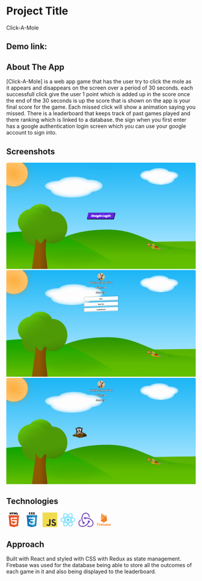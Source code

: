 # Project Title

Click-A-Mole

## Demo link:

<!-- Access my site at [google.com](https://google.com) -->

## About The App

[Click-A-Mole] is a web app game that has the user try to click the mole as it appears and disappears on the screen over a period of 30 seconds. each successfull click give the user 1 point which is added up in the score once the end of the 30 seconds is up the score that is shown on the app is your final score for the game. Each missed click will show a animation saying you missed. There is a leaderboard that keeps track of past games played and there ranking which is linked to a database. the sign when you first enter has a google authentication login screen which you can use your google account to sign into. 

## Screenshots

![](screenshots/signin.png)
![](screenshots/home.png)
![](screenshots/game.png)



## Technologies

  <img src="https://github.com/devicons/devicon/blob/master/icons/html5/html5-original-wordmark.svg" title="html5" alt="html5" width="40" height="40"/>&nbsp;
  <img src="https://github.com/devicons/devicon/blob/master/icons/css3/css3-original-wordmark.svg" title="css3" alt="css3" width="40" height="40"/>&nbsp;
  <img src="https://github.com/devicons/devicon/blob/master/icons/javascript/javascript-original.svg" title="javascript" alt="javascript" width="40" height="40"/>&nbsp;
  <img src="https://github.com/devicons/devicon/blob/master/icons/react/react-original.svg" title="React" alt="React" width="40" height="40"/>&nbsp;
  <img src="https://github.com/devicons/devicon/blob/master/icons/redux/redux-original.svg" title="redux" alt="redux" width="40" height="40"/>&nbsp;
  <img src="https://github.com/devicons/devicon/blob/master/icons/firebase/firebase-plain-wordmark.svg" title="firebase" alt="firebase" width="40" height="40"/>&nbsp;



## Approach

Built with React and styled with CSS with Redux as state management. Firebase was used for the database being able to store all the outcomes of each game in it and also being displayed to the leaderboard. 
